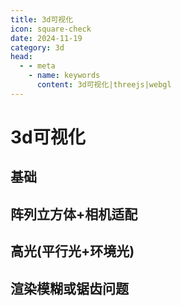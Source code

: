 ```yaml
---
title: 3d可视化
icon: square-check
date: 2024-11-19
category: 3d
head:
  - - meta
    - name: keywords
      content: 3d可视化|threejs|webgl
---
```


# 3d可视化

## 基础

<ThreeBasic/>

## 阵列立方体+相机适配

<CameraRectBasic/>

## 高光(平行光+环境光)

<HighLight />

## 渲染模糊或锯齿问题

<HighLightAntialias/>
